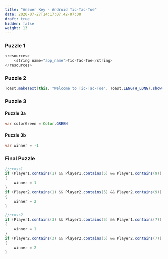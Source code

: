```yaml
---
title: "Answer Key - Android Tic-Tac-Toe"
date: 2020-07-27T14:17:07.42-07:00
draft: true
hidden: false
weight: 13
---
```


### Puzzle 1
```java
<resources>
    <string name="app_name">Tic-Tac-Toe</string>
</resources>
```

### Puzzle 2
```java
Toast.makeText(this, "Welcome to Tic-Tac-Toe", Toast.LENGTH_LONG).show()
```

### Puzzle 3
#### Puzzle 3a
```java
var colorGreen = Color.GREEN
```
#### Puzzle 3b
```java
var winner = -1
```

### Final Puzzle
```java
//cross1
if (Player1.contains(1) && Player1.contains(5) && Player1.contains(9))
{
    winner = 1
}
if (Player2.contains(1) && Player2.contains(5) && Player2.contains(9))
{
    winner = 2
}

//cross2
if (Player1.contains(3) && Player1.contains(5) && Player1.contains(7))
{
    winner = 1
}
if (Player2.contains(3) && Player2.contains(5) && Player2.contains(7))
{
    winner = 2
}
```